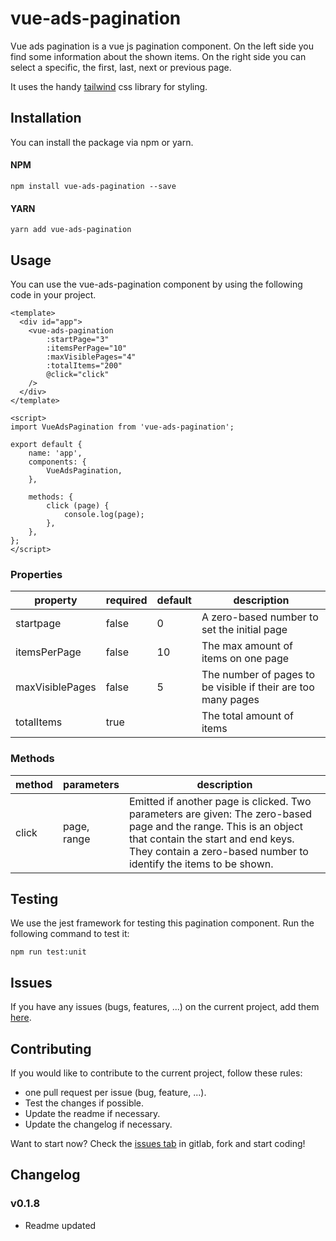 # vue-ads-pagination

Vue ads pagination is a vue js pagination component. 
On the left side you find some information about the shown items.
On the right side you can select a specific, the first, last, next or previous page.

It uses the handy
[tailwind](https://tailwindcss.com/docs/what-is-tailwind/) css library for styling.

## Installation

You can install the package via npm or yarn.

#### NPM

```npm install vue-ads-pagination --save```

#### YARN

```yarn add vue-ads-pagination```

## Usage

You can use the vue-ads-pagination component by using the following code in your project.

```vue
<template>
  <div id="app">
    <vue-ads-pagination
        :startPage="3"
        :itemsPerPage="10"
        :maxVisiblePages="4"
        :totalItems="200"
        @click="click"
    />
  </div>
</template>

<script>
import VueAdsPagination from 'vue-ads-pagination';

export default {
    name: 'app',
    components: {
        VueAdsPagination,
    },

    methods: {
        click (page) {
            console.log(page);
        },
    },
};
</script>
```

### Properties

| property | required | default | description |
| --- | --- | --- | --- |
| startpage | false | 0 | A zero-based number to set the initial page |
| itemsPerPage | false | 10 | The max amount of items on one page |
| maxVisiblePages | false | 5 | The number of pages to be visible if their are too many pages |
| totalItems | true |  | The total amount of items |

### Methods

| method | parameters | description |
| --- | --- | --- |
| click | page, range | Emitted if another page is clicked. Two parameters are given: The zero-based page and the range. This is an object that contain the start and end keys. They contain a zero-based number to identify the items to be shown.|

## Testing

We use the jest framework for testing this pagination component. Run the following command to test it:

```
npm run test:unit
```

## Issues

If you have any issues (bugs, features, ...) on the current project, add them [here](https://gitlab.com/arnedesmedt/vue-ads-pagination/issues/new).

## Contributing

If you would like to contribute to the current project, follow these rules:
 
 - one pull request per issue (bug, feature, ...).
 - Test the changes if possible.
 - Update the readme if necessary.
 - Update the changelog if necessary.
 
Want to start now? Check the [issues tab](https://gitlab.com/arnedesmedt/vue-ads-pagination/issues) in gitlab, fork and start coding!

## Changelog

### v0.1.8

 - Readme updated
